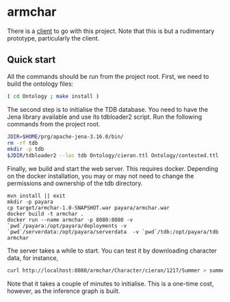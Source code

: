 # armchar

There is a [client](https://github.com/hgeorgsch/armchar-client) to go with this project.
Note that this is but a rudimentary prototype, particularly the client.

## Quick start

All the commands should be run from the project root.
First, we need to build the ontology files:

```sh
( cd Ontology ; make install )
```

The second step is to initialise the TDB database. You need to
have the Jena library available and use its tdbloader2 script.
Run the following commands from the project root.

```sh
JDIR=$HOME/prg/apache-jena-3.16.0/bin/
rm -rf tdb
mkdir -p tdb
$JDIR/tdbloader2 --loc tdb Ontology/cieran.ttl Ontology/contested.ttl 
```

Finally, we build and start the web server.
This requires docker.  Depending on the docker installation, you may
or may not need to change the permissions and ownership of the tdb
directory.

```
mvn install || exit
mkdir -p payara
cp target/armchar-1.0-SNAPSHOT.war payara/armchar.war
docker build -t armchar .
docker run --name armchar -p 8080:8080 -v `pwd`/payara:/opt/payara/deployments -v `pwd`/serverdata:/opt/payara/serverdata  -v `pwd`/tdb:/opt/payara/tdb  armchar
```

The server takes a while to start.  You can test it by downloading
character data, for instance,

```sh
curl http://localhost:8080/armchar/Character/cieran/1217/Summer > summer1217.json
```

Note that it takes a couple of minutes to initialise.
This is a one-time cost, however, as the inference graph is built.
